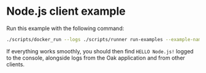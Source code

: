 # Node.js client example

Run this example with the following command:

```bash
./scripts/docker_run --logs ./scripts/runner run-examples --example-name=hello_world
```

If everything works smoothly, you should then find `HELLO Node.js!` logged to
the console, alongside logs from the Oak application and from other clients.
